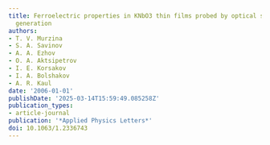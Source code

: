 ```yaml
---
title: Ferroelectric properties in KNbO3 thin films probed by optical second harmonic
  generation
authors:
- T. V. Murzina
- S. A. Savinov
- A. A. Ezhov
- O. A. Aktsipetrov
- I. E. Korsakov
- I. A. Bolshakov
- A. R. Kaul
date: '2006-01-01'
publishDate: '2025-03-14T15:59:49.085258Z'
publication_types:
- article-journal
publication: '*Applied Physics Letters*'
doi: 10.1063/1.2336743
---
```


